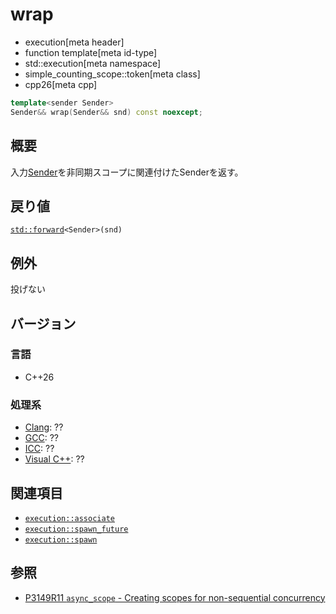 # wrap
* execution[meta header]
* function template[meta id-type]
* std::execution[meta namespace]
* simple_counting_scope::token[meta class]
* cpp26[meta cpp]

```cpp
template<sender Sender>
Sender&& wrap(Sender&& snd) const noexcept;
```

## 概要
入力[Sender](../../sender.md)を非同期スコープに関連付けたSenderを返す。


## 戻り値
[`std::forward`](/reference/utility/forward.md)`<Sender>(snd)`


## 例外
投げない


## バージョン
### 言語
- C++26

### 処理系
- [Clang](/implementation.md#clang): ??
- [GCC](/implementation.md#gcc): ??
- [ICC](/implementation.md#icc): ??
- [Visual C++](/implementation.md#visual_cpp): ??


## 関連項目
- [`execution::associate`](../../associate.md.nolink)
- [`execution::spawn_future`](../../spawn_future.md.nolink)
- [`execution::spawn`](../../spawn.md.nolink)


## 参照
- [P3149R11 `async_scope` - Creating scopes for non-sequential concurrency](https://open-std.org/jtc1/sc22/wg21/docs/papers/2025/p3149r11.html)

